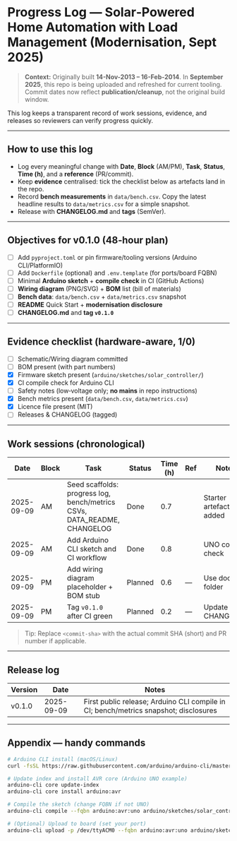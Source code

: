 # Progress Log — Solar‑Powered Home Automation with Load Management (Modernisation, Sept 2025)

> **Context:** Originally built **14-Nov-2013 – 16-Feb-2014**. In **September 2025**, this repo is being uploaded and refreshed for current tooling. Commit dates now reflect **publication/cleanup**, not the original build window.

This log keeps a transparent record of work sessions, evidence, and releases so reviewers can verify progress quickly.

---

## How to use this log
- Log every meaningful change with **Date**, **Block** (AM/PM), **Task**, **Status**, **Time (h)**, and a **reference** (PR/commit).
- Keep **evidence** centralised: tick the checklist below as artefacts land in the repo.
- Record **bench measurements** in `data/bench.csv`. Copy the latest headline results to `data/metrics.csv` for a simple snapshot.
- Release with **CHANGELOG.md** and **tags** (SemVer).

---

## Objectives for v0.1.0 (48‑hour plan)
- [ ] Add `pyproject.toml` or pin firmware/tooling versions (Arduino CLI/PlatformIO)
- [ ] Add `Dockerfile` (optional) and `.env.template` (for ports/board FQBN)
- [ ] Minimal **Arduino sketch** + **compile check** in CI (GitHub Actions)
- [ ] **Wiring diagram** (PNG/SVG) + **BOM** list (bill of materials)
- [ ] **Bench data**: `data/bench.csv` + `data/metrics.csv` snapshot
- [ ] **README** Quick Start + **modernisation disclosure**
- [ ] **CHANGELOG.md** and **tag `v0.1.0`**

---

## Evidence checklist (hardware‑aware, 1/0)
- [ ] Schematic/Wiring diagram committed
- [ ] BOM present (with part numbers)
- [x] Firmware sketch present (`arduino/sketches/solar_controller/`)
- [x] CI compile check for Arduino CLI
- [ ] Safety notes (low‑voltage only; **no mains** in repo instructions)
- [x] Bench metrics present (`data/bench.csv`, `data/metrics.csv`)
- [x] Licence file present (MIT)
- [ ] Releases & CHANGELOG (tagged)

---

## Work sessions (chronological)
| Date       | Block | Task                                                                 | Status    | Time (h) | Ref          | Notes |
|------------|-------|----------------------------------------------------------------------|-----------|----------|--------------|-------|
| 2025-09-09 | AM    | Seed scaffolds: progress log, bench/metrics CSVs, DATA_README, CHANGELOG | Done      | 0.7      | <commit-sha> | Starter artefacts added |
| 2025-09-09 | AM    | Add Arduino CLI sketch and CI workflow                                   | Done      | 0.8      | <commit-sha> | UNO compile check |
| 2025-09-09 | PM    | Add wiring diagram placeholder + BOM stub                                | Planned   | 0.6      | —            | Use docs/ folder |
| 2025-09-09 | PM    | Tag `v0.1.0` after CI green                                              | Planned   | 0.2      | —            | Update CHANGELOG |

> Tip: Replace `<commit-sha>` with the actual commit SHA (short) and PR number if applicable.

---

## Release log
| Version | Date       | Notes                                                                 |
|---------|------------|-----------------------------------------------------------------------|
| v0.1.0  | 2025-09-09 | First public release; Arduino CLI compile in CI; bench/metrics snapshot; disclosures |

---

## Appendix — handy commands
```bash
# Arduino CLI install (macOS/Linux)
curl -fsSL https://raw.githubusercontent.com/arduino/arduino-cli/master/install.sh | sh

# Update index and install AVR core (Arduino UNO example)
arduino-cli core update-index
arduino-cli core install arduino:avr

# Compile the sketch (change FQBN if not UNO)
arduino-cli compile --fqbn arduino:avr:uno arduino/sketches/solar_controller

# (Optional) Upload to board (set your port)
arduino-cli upload -p /dev/ttyACM0 --fqbn arduino:avr:uno arduino/sketches/solar_controller
```
